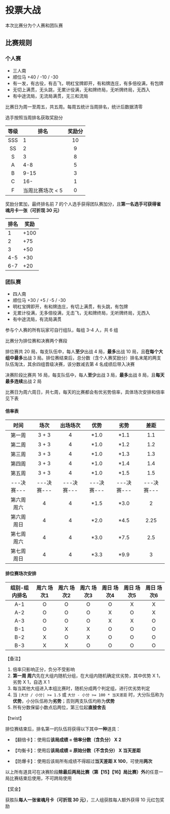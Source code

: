 # 投票大战

本次比赛分为个人赛和团队赛

## 比赛规则

### 个人赛

+ 三人南
+ 顺位马 +40 / -10 / -30
+ 有一发，有古役，有击飞，明杠宝牌即开，有和牌连庄，有多倍役满，有包牌
+ 无切上满贯，无头跳，无累计役满，无和牌终局，无听牌终局，无西入
+ 有中途流局，无流局满贯，无三和流局

比赛日为周一至周五，共五周。每周五统计当周排名，统计后数据清零

选手按照当周排名获取奖励分

| 等级 | 排名 | 奖励分 |
|:-----:|-----|:-----:|
| SSS | 1 | 10 |
| SS | 2 | 9 |
| S | 3 | 8 |
| A | 4-8 | 5 |
| B | 9-15 | 3 |
| C | 16- | 1 |
| F | 当周比赛场次 < 5 | 0 |

奖励分累加，最终排名前 7 的个人选手获得团队赛加分，且**第一名选手可获得雀魂月卡一张（可折现 30 元）**

| 排名 | 奖励 |
|-----|-----|
| 1 | +100 |
| 2 | +75 |
| 3 | +50 |
| 4-5 | +30 |
| 6-7 | +20 |

### 团队赛

+ 四人南
+ 顺位马 +30 / +5 / -5 / -30
+ 明杠宝牌即开，有和牌连庄，有切上满贯，有头跳，有包牌
+ 无累计役满，无多倍役满，无击飞，无和牌终局，无听牌终局，无西入
+ 有中途流局，有流局满贯

参与个人赛的所有玩家可自行组队，每组 3-4 人，共 6 组

比赛分为排位赛和决赛两个赛段

排位赛共 20 局，每支队伍中，每人**至少**出战 4 局，**最多**出战 10 局，且**在每个大组中最多**出战 3 局。排位赛结束后，总分数（含个人赛奖励分）排名末尾的两支队伍淘汰，其余四组晋级决赛，该分数减去第 4 名成绩后带入决赛

决赛阶段比赛共 16 局，每支队伍中，每人**至少**出战 3 局，**最多**出战 8 局，且**每天最多连续**出战 2 局

比赛日为周六周日，共七周，每天的比赛都会有优劣势倍率，具体场次安排和倍率见下表

#### 倍率表

| 时间 | 场次 | 出场场次 | 优势 | 劣势 | 差距 |
|:-----:|:-----:|:-----:|:-----:|:-----:|:-----:|
| 第一周 | 3 + 3 | 4 | *1.0 | *1.1 | 1.1 |
| 第二周 | 3 + 3 | 4 | *1.0 | *1.2 | 1.2 |
| 第三周 | 3 + 3 | 4 | *1.0 | *1.3 | 1.3 |
| 第四周 | 3 + 3 | 4 | *1.0 | *1.4 | 1.4 |
| 第五周 | 3 + 3 | 4 | *1.0 | *1.5 | 1.5 |
|---决赛---|---决赛---|---决赛---|---决赛---|---决赛---|---决赛---|
| 第六周 周六 | 4 | 4 | *1.5 | *3.0 | 2 |
| 第六周 周日 | 4 | 4 | *2.0 | *4.5 | 2.25 |
| 第七周 周六 | 4 | 4 | *3.0 | *7.5 | 2.5 |
| 第七周 周日 | 4 | 4 | *3.3 | *9.9 | 3 |

#### 排位赛场次安排

| 组别-组内排名 | 周六 场次1 | 周六 场次2 | 周六 场次3 | 周日 场次4 | 周日 场次5 | 周日 场次6 |
|:-----:|:-----:|:-----:|:-----:|:-----:|:-----:|:-----:|
| A-1 | O | O | O | O | X | X |
| A-2 | O | O | O | X | O | X |
| A-3 | O | O | O | X | X | O |
| B-1 | O | X | X | O | O | O |
| B-2 | X | O | X | O | O | O |
| B-3 | X | X | O | O | O | O |

【备注】

1. 倍率只影响正分，负分不受影响
2. **第一周 周六**先在大组内随机分组，在大组内随机确定优劣势，其中优势 X 1，劣势 X 1，自选 X 1
3. 每当其他大组进入本组比赛时，随机分成两个判定组，进行优劣势判定
4. 当 `|大分 / 小分| >= 1.5` 或 `大分 - 小分 >= 100 * 当天差距` 时，大分队伍称为**优势**，小分队伍称为**劣势**；否则两支队伍均称为**优势**
5. 所有分数保留小数点后两位，第三位起**直接舍去**

【twist】

排位赛结束后，排名第一的队伍将获得以下其中**一种**道具：
    
+ 【翻倍卡】：使用后**该局成绩 = 倍率分数（含负分） X 2**

+ 【均衡卡】：使用后**该局成绩 = 原始分数（不含负分） X 当天差距**

+ 【防爆卡】：使用后该局所有成绩不得超过**当天差距 X 100**，可使用**两次**

以上所有道具可在决赛阶段**除最后两局比赛（第【15】【16】局比赛）外**的任意一局比赛结束后使用，不可跨局使用

【奖金】

获胜队**每人一张雀魂月卡（可折现 30 元）**，三人组获胜每人额外获得 10 元红包奖励
